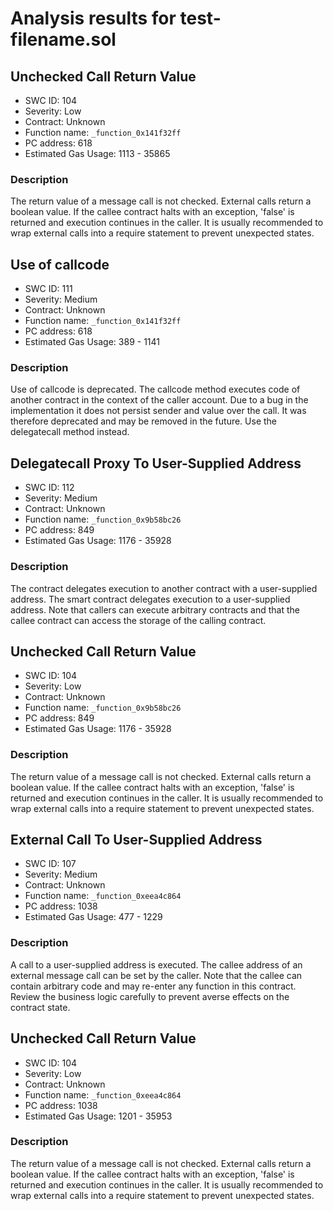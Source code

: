 # Analysis results for test-filename.sol

## Unchecked Call Return Value
- SWC ID: 104
- Severity: Low
- Contract: Unknown
- Function name: `_function_0x141f32ff`
- PC address: 618
- Estimated Gas Usage: 1113 - 35865

### Description

The return value of a message call is not checked.
External calls return a boolean value. If the callee contract halts with an exception, 'false' is returned and execution continues in the caller. It is usually recommended to wrap external calls into a require statement to prevent unexpected states.

## Use of callcode
- SWC ID: 111
- Severity: Medium
- Contract: Unknown
- Function name: `_function_0x141f32ff`
- PC address: 618
- Estimated Gas Usage: 389 - 1141

### Description

Use of callcode is deprecated.
The callcode method executes code of another contract in the context of the caller account. Due to a bug in the implementation it does not persist sender and value over the call. It was therefore deprecated and may be removed in the future. Use the delegatecall method instead.

## Delegatecall Proxy To User-Supplied Address
- SWC ID: 112
- Severity: Medium
- Contract: Unknown
- Function name: `_function_0x9b58bc26`
- PC address: 849
- Estimated Gas Usage: 1176 - 35928

### Description

The contract delegates execution to another contract with a user-supplied address.
The smart contract delegates execution to a user-supplied address. Note that callers can execute arbitrary contracts and that the callee contract can access the storage of the calling contract.

## Unchecked Call Return Value
- SWC ID: 104
- Severity: Low
- Contract: Unknown
- Function name: `_function_0x9b58bc26`
- PC address: 849
- Estimated Gas Usage: 1176 - 35928

### Description

The return value of a message call is not checked.
External calls return a boolean value. If the callee contract halts with an exception, 'false' is returned and execution continues in the caller. It is usually recommended to wrap external calls into a require statement to prevent unexpected states.

## External Call To User-Supplied Address
- SWC ID: 107
- Severity: Medium
- Contract: Unknown
- Function name: `_function_0xeea4c864`
- PC address: 1038
- Estimated Gas Usage: 477 - 1229

### Description

A call to a user-supplied address is executed.
The callee address of an external message call can be set by the caller. Note that the callee can contain arbitrary code and may re-enter any function in this contract. Review the business logic carefully to prevent averse effects on the contract state.

## Unchecked Call Return Value
- SWC ID: 104
- Severity: Low
- Contract: Unknown
- Function name: `_function_0xeea4c864`
- PC address: 1038
- Estimated Gas Usage: 1201 - 35953

### Description

The return value of a message call is not checked.
External calls return a boolean value. If the callee contract halts with an exception, 'false' is returned and execution continues in the caller. It is usually recommended to wrap external calls into a require statement to prevent unexpected states.

